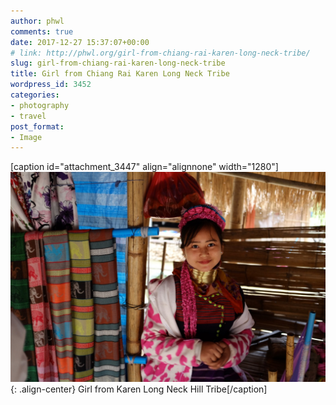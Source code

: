 ```yaml
---
author: phwl
comments: true
date: 2017-12-27 15:37:07+00:00
# link: http://phwl.org/girl-from-chiang-rai-karen-long-neck-tribe/
slug: girl-from-chiang-rai-karen-long-neck-tribe
title: Girl from Chiang Rai Karen Long Neck Tribe
wordpress_id: 3452
categories:
- photography
- travel
post_format:
- Image
---
```


[caption id="attachment_3447" align="alignnone" width="1280"]![](/assets/images/2018/01/DSCF5007.jpg){: .align-center} Girl from Karen Long Neck Hill Tribe[/caption]

